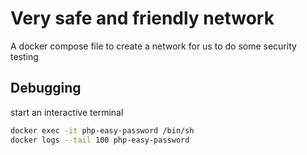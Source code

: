 # Very safe and friendly network

A docker compose file to create a network for us to do some security testing

## Debugging

start an interactive terminal

```bash
docker exec -it php-easy-password /bin/sh
docker logs --tail 100 php-easy-password
```